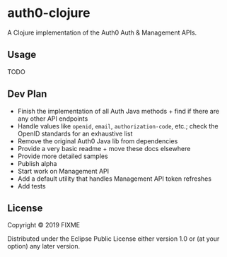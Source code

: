# auth0-clojure

A Clojure implementation of the Auth0 Auth & Management APIs.

## Usage

TODO

## Dev Plan

- Finish the implementation of all Auth Java methods + find if there are any other API endpoints
- Handle values like `openid`, `email`, `authorization-code`, etc.; check the OpenID standards for an exhaustive list
- Remove the original Auth0 Java lib from dependencies
- Provide a very basic readme + move these docs elsewhere
- Provide more detailed samples
- Publish alpha
- Start work on Management API
- Add a default utility that handles Management API token refreshes
- Add tests

## License

Copyright © 2019 FIXME

Distributed under the Eclipse Public License either version 1.0 or (at
your option) any later version.
